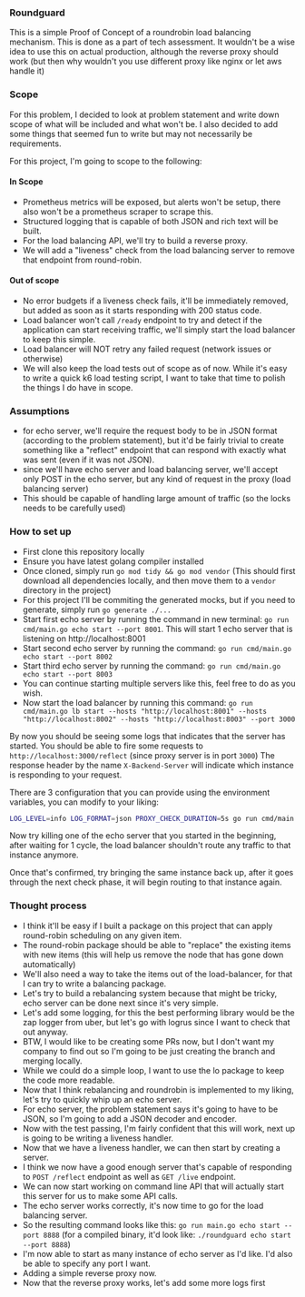 ### Roundguard
This is a simple Proof of Concept of a roundrobin load balancing mechanism. This is done as a part of tech assessment. It wouldn't be a wise idea to use this on actual production, although the reverse proxy should work (but then why wouldn't you use different proxy like nginx or let aws handle it)

### Scope
For this problem, I decided to look at problem statement and write down scope of what will be included and what won't be. I also decided to add some things that seemed fun to write but may not necessarily be requirements.

For this project, I'm going to scope to the following:

#### In Scope
- Prometheus metrics will be exposed, but alerts won't be setup, there also won't be a prometheus scraper to scrape this.
- Structured logging that is capable of both JSON and rich text will be built.
- For the load balancing API, we'll try to build a reverse proxy.
- We will add a "liveness" check from the load balancing server to remove that endpoint from round-robin.

#### Out of scope
- No error budgets if a liveness check fails, it'll be immediately removed, but added as soon as it starts responding with 200 status code.
- Load balancer won't call `/ready` endpoint to try and detect if the application can start receiving traffic, we'll simply start the load balancer to keep this simple.
- Load balancer will NOT retry any failed request (network issues or otherwise)
- We will also keep the load tests out of scope as of now. While it's easy to write a quick k6 load testing script, I want to take that time to polish the things I do have in scope.

### Assumptions
- for echo server, we'll require the request body to be in JSON format (according to the problem statement), but it'd be fairly trivial to create something like a "reflect" endpoint that can respond with exactly what was sent (even if it was not JSON).
- since we'll have echo server and load balancing server, we'll accept only POST in the echo server, but any kind of request in the proxy (load balancing server)
- This should be capable of handling large amount of traffic (so the locks needs to be carefully used)


### How to set up
- First clone this repository locally
- Ensure you have latest golang compiler installed
- Once cloned, simply run `go mod tidy && go mod vendor` (This should first download all dependencies locally, and then move them to a `vendor` directory in the project)
- For this project I'll be commiting the generated mocks, but if you need to generate, simply run `go generate ./...`
- Start first echo server by running the command in new terminal: `go run cmd/main.go echo start --port 8001`. This will start 1 echo server that is listening on http://localhost:8001
- Start second echo server by running the command: `go run cmd/main.go echo start --port 8002`
- Start third echo server by running the command: `go run cmd/main.go echo start --port 8003`
- You can continue starting multiple servers like this, feel free to do as you wish.
- Now start the load balancer by running this command: `go run cmd/main.go lb start --hosts "http://localhost:8001" --hosts "http://localhost:8002" --hosts "http://localhost:8003" --port 3000 `

By now you should be seeing some logs that indicates that the server has started.
You should be able to fire some requests to `http://localhost:3000/reflect` (since proxy server is in port `3000`)
The response header by the name `X-Backend-Server` will indicate which instance is responding to your request.

There are 3 configuration that you can provide using the environment variables, you can modify to your liking:
```bash
LOG_LEVEL=info LOG_FORMAT=json PROXY_CHECK_DURATION=5s go run cmd/main.go lb start --hosts "http://localhost:8001" --hosts "http://localhost:8002" --hosts "http://localhost:8003" --port 3000 
```

Now try killing one of the echo server that you started in the beginning, after waiting for 1 cycle, the load balancer shouldn't route any traffic to that instance anymore.

Once that's confirmed, try bringing the same instance back up, after it goes through the next check phase, it will begin routing to that instance again.

### Thought process
- I think it'll be easy if I built a package on this project that can apply round-robin scheduling on any given item.
- The round-robin package should be able to "replace" the existing items with new items (this will help us remove the node that has gone down automatically)
- We'll also need a way to take the items out of the load-balancer, for that I can try to write a balancing package.
- Let's try to build a rebalancing system because that might be tricky, echo server can be done next since it's very simple.
- Let's add some logging, for this the best performing library would be the zap logger from uber, but let's go with logrus since I want to check that out anyway.
- BTW, I would like to be creating some PRs now, but I don't want my company to find out so I'm going to be just creating the branch and merging locally.
- While we could do a simple loop, I want to use the lo package to keep the code more readable.
- Now that I think rebalancing and roundrobin is implemented to my liking, let's try to quickly whip up an echo server.
- For echo server, the problem statement says it's going to have to be JSON, so I'm going to add a JSON decoder and encoder.
- Now with the test passing, I'm fairly confident that this will work, next up is going to be writing a liveness handler.
- Now that we have a liveness handler, we can then start by creating a server.
- I think we now have a good enough server that's capable of responding to `POST /reflect` endpoint as well as `GET /live` endpoint.
- We can now start working on command line API that will actually start this server for us to make some API calls.
- The echo server works correctly, it's now time to go for the load balancing server.
- So the resulting command looks like this: `go run main.go echo start --port 8888` (for a compiled binary, it'd look like: `./roundguard echo start --port 8888`)
- I'm now able to start as many instance of echo server as I'd like. I'd also be able to specify any port I want.
- Adding a simple reverse proxy now.
- Now that the reverse proxy works, let's add some more logs first
